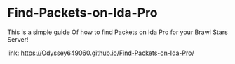 # Find-Packets-on-Ida-Pro
This is a simple guide Of how to find Packets on Ida Pro for your Brawl Stars Server!

link: https://Odyssey649060.github.io/Find-Packets-on-Ida-Pro/
